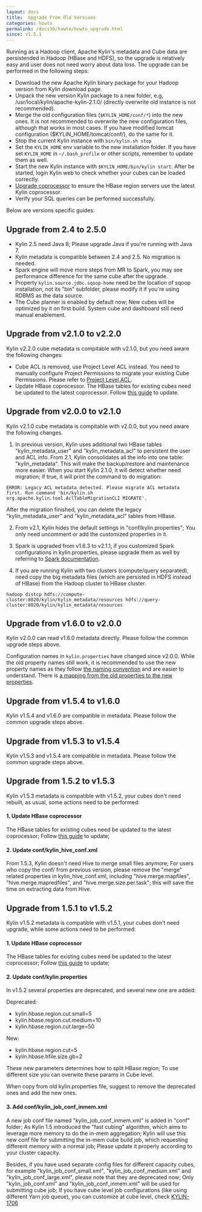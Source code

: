 ```yaml
---
layout: docs
title:  Upgrade From Old Versions
categories: howto
permalink: /docs30/howto/howto_upgrade.html
since: v1.5.1
---
```


Running as a Hadoop client, Apache Kylin's metadata and Cube data are persistended in Hadoop (HBase and HDFS), so the upgrade is relatively easy and user does not need worry about data loss. The upgrade can be performed in the following steps:

* Download the new Apache Kylin binary package for your Hadoop version from Kylin download page.
* Unpack the new version Kylin package to a new folder, e.g, /usr/local/kylin/apache-kylin-2.1.0/ (directly overwrite old instance is not recommended).
* Merge the old configuration files (`$KYLIN_HOME/conf/*`) into the new ones. It is not recommended to overwrite the new configuration files, although that works in most cases. If you have modified tomcat configuration ($KYLIN_HOME/tomcat/conf/), do the same for it.
* Stop the current Kylin instance with `bin/kylin.sh stop`
* Set the `KYLIN_HOME` env variable to the new installation folder. If you have set `KYLIN_HOME` in `~/.bash_profile` or other scripts, remember to update them as well.
* Start the new Kylin instance with `$KYLIN_HOME/bin/kylin start`. After be started, login Kylin web to check whether your cubes can be loaded correctly.
* [Upgrade coprocessor](howto_update_coprocessor.html) to ensure the HBase region servers use the latest Kylin coprocessor.
* Verify your SQL queries can be performed successfully.

Below are versions specific guides:

## Upgrade from 2.4 to 2.5.0

* Kylin 2.5 need Java 8; Please upgrade Java if you're running with Java 7.
* Kylin metadata is compatible between 2.4 and 2.5. No migration is needed.
* Spark engine will move more steps from MR to Spark, you may see performance difference for the same cube after the upgrade.
* Property `kylin.source.jdbc.sqoop-home` need be the location of sqoop installation, not its "bin" subfolder, please modify it if you're using RDBMS as the data source. 
* The Cube planner is enabled by default now; New cubes will be optimized by it on first build. System cube and dashboard still need manual enablement.

## Upgrade from v2.1.0 to v2.2.0

Kylin v2.2.0 cube metadata is compitable with v2.1.0, but you need aware the following changes:

* Cube ACL is removed, use Project Level ACL instead. You need to manually configure Project Permissions to migrate your existing Cube Permissions. Please refer to [Project Level ACL](/docs21/tutorial/project_level_acl.html).
* Update HBase coprocessor. The HBase tables for existing cubes need be updated to the latest coprocessor. Follow [this guide](/docs21/howto/howto_update_coprocessor.html) to update.


## Upgrade from v2.0.0 to v2.1.0

Kylin v2.1.0 cube metadata is compitable with v2.0.0, but you need aware the following changes. 

1) In previous version, Kylin uses additional two HBase tables "kylin_metadata_user" and "kylin_metadata_acl" to persistent the user and ACL info. From 2.1, Kylin consolidates all the info into one table: "kylin_metadata". This will make the backup/restore and maintenance more easier. When you start Kylin 2.1.0, it will detect whether need migration; if true, it will print the command to do migration:

```
ERROR: Legacy ACL metadata detected. Please migrate ACL metadata first. Run command 'bin/kylin.sh org.apache.kylin.tool.AclTableMigrationCLI MIGRATE'.
```

After the migration finished, you can delete the legacy "kylin_metadata_user" and "kylin_metadata_acl" tables from HBase.

2) From v2.1, Kylin hides the default settings in "conf/kylin.properties"; You only need uncomment or add the customized properties in it.

3) Spark is upgraded from v1.6.3 to v2.1.1, if you customized Spark configurations in kylin.properties, please upgrade them as well by referring to [Spark documentation](https://spark.apache.org/docs30/2.1.0/).

4) If you are running Kylin with two clusters (compute/query separated), need copy the big metadata files (which are persisted in HDFS instead of HBase) from the Hadoop cluster to HBase cluster.

```
hadoop distcp hdfs://compute-cluster:8020/kylin/kylin_metadata/resources hdfs://query-cluster:8020/kylin/kylin_metadata/resources
```


## Upgrade from v1.6.0 to v2.0.0

Kylin v2.0.0 can read v1.6.0 metadata directly. Please follow the common upgrade steps above.

Configuration names in `kylin.properties` have changed since v2.0.0. While the old property names still work, it is recommended to use the new property names as they follow [the naming convention](/development/coding_naming_convention.html) and are easier to understand. There is [a mapping from the old properties to the new properties](https://github.com/apache/kylin/blob/2.0.x/core-common/src/main/resources/kylin-backward-compatibility.properties).

## Upgrade from v1.5.4 to v1.6.0

Kylin v1.5.4 and v1.6.0 are compatible in metadata. Please follow the common upgrade steps above.

## Upgrade from v1.5.3 to v1.5.4
Kylin v1.5.3 and v1.5.4 are compatible in metadata. Please follow the common upgrade steps above.

## Upgrade from 1.5.2 to v1.5.3
Kylin v1.5.3 metadata is compatible with v1.5.2, your cubes don't need rebuilt, as usual, some actions need to be performed:

#### 1. Update HBase coprocessor
The HBase tables for existing cubes need be updated to the latest coprocessor; Follow [this guide](howto_update_coprocessor.html) to update;

#### 2. Update conf/kylin_hive_conf.xml
From 1.5.3, Kylin doesn't need Hive to merge small files anymore; For users who copy the conf/ from previous version, please remove the "merge" related properties in kylin_hive_conf.xml, including "hive.merge.mapfiles", "hive.merge.mapredfiles", and "hive.merge.size.per.task"; this will save the time on extracting data from Hive.


## Upgrade from 1.5.1 to v1.5.2
Kylin v1.5.2 metadata is compatible with v1.5.1, your cubes don't need upgrade, while some actions need to be performed:

#### 1. Update HBase coprocessor
The HBase tables for existing cubes need be updated to the latest coprocessor; Follow [this guide](howto_update_coprocessor.html) to update;

#### 2. Update conf/kylin.properties
In v1.5.2 several properties are deprecated, and several new one are added:

Deprecated:

* kylin.hbase.region.cut.small=5
* kylin.hbase.region.cut.medium=10
* kylin.hbase.region.cut.large=50

New:

* kylin.hbase.region.cut=5
* kylin.hbase.hfile.size.gb=2

These new parameters determines how to split HBase region; To use different size you can overwite these params in Cube level. 

When copy from old kylin.properties file, suggest to remove the deprecated ones and add the new ones.

#### 3. Add conf/kylin\_job\_conf\_inmem.xml
A new job conf file named "kylin\_job\_conf\_inmem.xml" is added in "conf" folder; As Kylin 1.5 introduced the "fast cubing" algorithm, which aims to leverage more memory to do the in-mem aggregation; Kylin will use this new conf file for submitting the in-mem cube build job, which requesting different memory with a normal job; Please update it properly according to your cluster capacity.

Besides, if you have used separate config files for different capacity cubes, for example "kylin\_job\_conf\_small.xml", "kylin\_job\_conf\_medium.xml" and "kylin\_job\_conf\_large.xml", please note that they are deprecated now; Only "kylin\_job\_conf.xml" and "kylin\_job\_conf\_inmem.xml" will be used for submitting cube job; If you have cube level job configurations (like using different Yarn job queue), you can customize at cube level, check [KYLIN-1706](https://issues.apache.org/jira/browse/KYLIN-1706)

